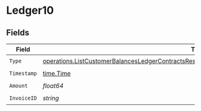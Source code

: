 # Ledger10


## Fields

| Field                                                                                                                                                                                                              | Type                                                                                                                                                                                                               | Required                                                                                                                                                                                                           | Description                                                                                                                                                                                                        |
| ------------------------------------------------------------------------------------------------------------------------------------------------------------------------------------------------------------------ | ------------------------------------------------------------------------------------------------------------------------------------------------------------------------------------------------------------------ | ------------------------------------------------------------------------------------------------------------------------------------------------------------------------------------------------------------------ | ------------------------------------------------------------------------------------------------------------------------------------------------------------------------------------------------------------------ |
| `Type`                                                                                                                                                                                                             | [operations.ListCustomerBalancesLedgerContractsResponse200ApplicationJSONResponseBodyData110Type](../../models/operations/listcustomerbalancesledgercontractsresponse200applicationjsonresponsebodydata110type.md) | :heavy_check_mark:                                                                                                                                                                                                 | N/A                                                                                                                                                                                                                |
| `Timestamp`                                                                                                                                                                                                        | [time.Time](https://pkg.go.dev/time#Time)                                                                                                                                                                          | :heavy_check_mark:                                                                                                                                                                                                 | N/A                                                                                                                                                                                                                |
| `Amount`                                                                                                                                                                                                           | *float64*                                                                                                                                                                                                          | :heavy_check_mark:                                                                                                                                                                                                 | N/A                                                                                                                                                                                                                |
| `InvoiceID`                                                                                                                                                                                                        | *string*                                                                                                                                                                                                           | :heavy_check_mark:                                                                                                                                                                                                 | N/A                                                                                                                                                                                                                |